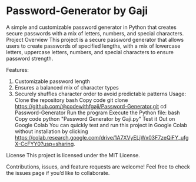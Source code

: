 # Password-Generator by Gaji
A simple and customizable password generator in Python that creates secure passwords with a mix of letters, numbers, and special characters.
Project Overview
This project is a secure password generator that allows users to create passwords of specified lengths, with a mix of lowercase letters, uppercase letters, numbers, and special characters to ensure password strength.

Features:
1) Customizable password length
2) Ensures a balanced mix of character types
3) Securely shuffles character order to avoid predictable patterns
Usage:
Clone the repository
bash
Copy code
git clone https://github.com/@codewithfgaji/Password-Generator.git
cd Password-Generator
Run the program
Execute the Python file:
bash
Copy code
python "Password Generator by Gaji.py"
Test it Out on Google Colab
You can quickly test and run this project in Google Colab without installation by clicking https://colab.research.google.com/drive/1A7XVyELjWx03F7zeQiFY_ufgX-CcFYY0?usp=sharing.

License
This project is licensed under the MIT License.

Contributions, issues, and feature requests are welcome! Feel free to check the issues page if you’d like to collaborate.

